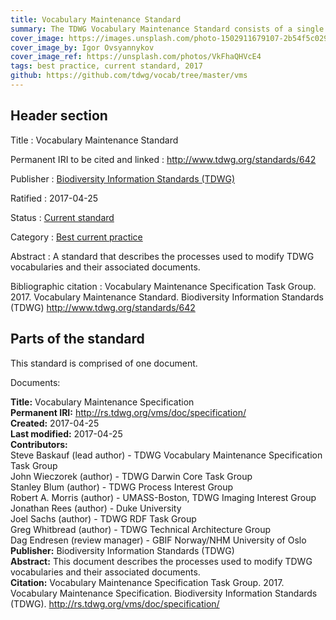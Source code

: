 ```yaml
---
title: Vocabulary Maintenance Standard
summary: The TDWG Vocabulary Maintenance Standard consists of a single document: the [Vocabulary Maintenance Specification](https://github.com/tdwg/vocab/blob/master/vms/maintenance-specification.md). That document describes the processes used to modify TDWG vocabularies and their associated documents.
cover_image: https://images.unsplash.com/photo-1502911679107-2b54f5c0292c
cover_image_by: Igor Ovsyannykov
cover_image_ref: https://unsplash.com/photos/VkFhaQHVcE4
tags: best practice, current standard, 2017
github: https://github.com/tdwg/vocab/tree/master/vms
---
```


## Header section

Title
: Vocabulary Maintenance Standard

Permanent IRI to be cited and linked
: <http://www.tdwg.org/standards/642>

Publisher
: [Biodiversity Information Standards (TDWG)](https://www.tdwg.org/)

Ratified
: 2017-04-25

Status
: [Current standard](https://www.tdwg.org/standards/status-and-categories/)

Category
: [Best current practice](https://www.tdwg.org/standards/status-and-categories/)

Abstract
: A standard that describes the processes used to modify TDWG vocabularies and their associated documents.

Bibliographic citation
: Vocabulary Maintenance Specification Task Group. 2017. Vocabulary Maintenance Standard. Biodiversity Information Standards (TDWG) http://www.tdwg.org/standards/642

## Parts of the standard

This standard is comprised of one document. 

Documents:

**Title:** Vocabulary Maintenance Specification\
**Permanent IRI:** <a href="https://github.com/tdwg/vocab/blob/master/vms/maintenance-specification.md">http://rs.tdwg.org/vms/doc/specification/</a>\
**Created:** 2017-04-25\
**Last modified:** 2017-04-25\
**Contributors:**\
Steve Baskauf (lead author) - TDWG Vocabulary Maintenance Specification Task Group\
John Wieczorek (author) - TDWG Darwin Core Task Group\
Stanley Blum (author) - TDWG Process Interest Group\
Robert A. Morris (author) - UMASS-Boston, TDWG Imaging Interest Group\
Jonathan Rees (author) - Duke University\
Joel Sachs (author) - TDWG RDF Task Group\
Greg Whitbread (author) - TDWG Technical Architecture Group\
Dag Endresen (review manager) - GBIF Norway/NHM University of Oslo\
**Publisher:** Biodiversity Information Standards (TDWG)\
**Abstract:** This document describes the processes used to modify TDWG vocabularies and their associated documents.\
**Citation:** Vocabulary Maintenance Specification Task Group. 2017. Vocabulary Maintenance Specification. Biodiversity Information Standards (TDWG). http://rs.tdwg.org/vms/doc/specification/

